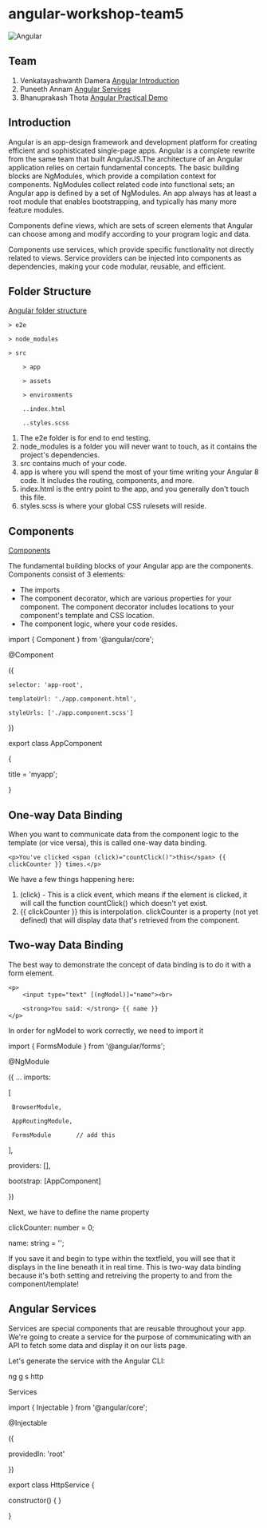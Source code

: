 # angular-workshop-team5

![Angular](https://www.ssa-frontend.com/media/1350/angular-14a0f6532f.png?mode=max&width=300&height=300)

## Team

1. Venkatayashwanth Damera [Angular Introduction](https://app.vidgrid.com/view/6NCvyB7nnVpp/?sr=9Q0Onc)
2. Puneeth Annam [Angular Services](https://app.vidgrid.com/view/ZzFNrR2au8MW/?sr=fAxOOL)
3. Bhanuprakash Thota [Angular Practical Demo](https://app.vidgrid.com/view/SBcvD8SjZrUu)

## Introduction
Angular is an app-design framework and development platform for creating efficient and sophisticated single-page apps. Angular is a complete rewrite from the same team that built AngularJS.The architecture of an Angular application relies on certain fundamental concepts. The basic building blocks are NgModules, which provide a compilation context for components. NgModules collect related code into functional sets; an Angular app is defined by a set of NgModules. An app always has at least a root module that enables bootstrapping, and typically has many more feature modules.

Components define views, which are sets of screen elements that Angular can choose among and modify according to your program logic and data.

Components use services, which provide specific functionality not directly related to views. Service providers can be injected into components as dependencies, making your code modular, reusable, and efficient.

## Folder Structure
[Angular folder structure](https://www.youtube.com/watch?v=_TLhUCjY9iA&feature=youtu.be)

    > e2e

    > node_modules

    > src

        > app

        > assets

        > environments

        ..index.html
  
        ..styles.scss

1. The e2e folder is for end to end testing.
1. node_modules is a folder you will never want to touch, as it contains the project's dependencies.
1. src contains much of your code.
1. app is where you will spend the most of your time writing your Angular 8 code. It includes the routing, components, and more.
1. index.html is the entry point to the app, and you generally don't touch this file.
1. styles.scss is where your global CSS rulesets will reside.

## Components
[Components](https://www.youtube.com/watch?v=23o0evRtrFI)

The fundamental building blocks of your Angular app are the components. Components consist of 3 elements:

- The imports
- The component decorator, which are various properties for your component. The component decorator includes locations to your component's template and CSS location.
- The component logic, where your code resides.


 import { Component } from '@angular/core';

 @Component
 
 ({

    selector: 'app-root',

    templateUrl: './app.component.html',

    styleUrls: ['./app.component.scss']

 })

 export class AppComponent 

{

  title = 'myapp';

}

## One-way Data Binding
When you want to communicate data from the component logic to the template (or vice versa), this is called one-way data binding.

<div class="play-container">

    <p>You've clicked <span (click)="countClick()">this</span> {{ clickCounter }} times.</p>

</div>

We have a few things happening here:

1. (click) - This is a click event, which means if the element is clicked, it will call the function countClick() which doesn't yet exist.
1. {{ clickCounter }} this is interpolation. clickCounter is a property (not yet defined) that will display data that's retrieved from the component.

## Two-way Data Binding
The best way to demonstrate the concept of data binding is to do it with a form element. 

<div class="play-container">

    <p>
        <input type="text" [(ngModel)]="name"><br>

        <strong>You said: </strong> {{ name }}
    </p>

</div>

In order for ngModel to work correctly, we need to import it 

import { FormsModule } from '@angular/forms';

@NgModule

({
  ...
  imports: 
  
  [
     
     BrowserModule,

     AppRoutingModule,

     FormsModule       // add this

  ],

  providers: [],

  bootstrap: [AppComponent]

})

Next, we have to define the name property

clickCounter: number = 0; 

name: string = ''; 

If you save it and begin to type within the textfield, you will see that it displays in the line beneath it in real time. This is two-way data binding because it's both setting and retreiving the property to and from the component/template!

## Angular Services
Services are special components that are reusable throughout your app. We're going to create a service for the purpose of communicating with an API to fetch some data and display it on our lists page.

Let's generate the service with the Angular CLI:

  ng g s http
  
  Services
  
  import { Injectable } from '@angular/core';

  @Injectable
  
  ({
  
  providedIn: 'root'
  
})

export class HttpService 
{

  constructor() { }
  
}
